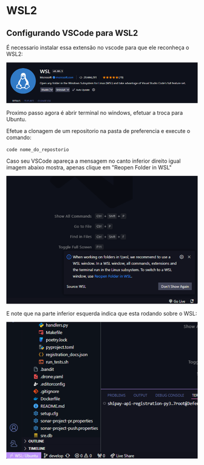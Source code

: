 # WSL2

## Configurando VSCode para WSL2

É necessario instalar essa extensão no vscode para que ele reconheça o WSL2:

![App Screenshot](wsl.png)

Proximo passo agora é abrir terminal no windows, efetuar a troca para Ubuntu.

Efetue a clonagem de um repositorio na pasta de preferencia e execute o comando:

``code nome_do_repostorio``

Caso seu VSCode apareça a mensagem no canto inferior direito igual imagem abaixo mostra, apenas clique em "Reopen Folder in WSL"

![App Screenshot](vscode.png)

E note que na parte inferior esquerda indica que esta rodando sobre o WSL:


![App Screenshot](Vscode2.png)